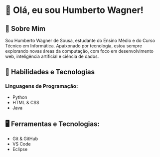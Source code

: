 # 👋 Olá, eu sou Humberto Wagner!
## 📌 Sobre Mim
Sou Humberto Wagner de Sousa, estudante do Ensino Médio e do Curso Técnico em Informática. Apaixonado por tecnologia, estou sempre explorando novas áreas da computação, com foco em desenvolvimento web, inteligência artificial e ciência de dados.

## 🚀 Habilidades e Tecnologias
### Linguagens de Programação:
- Python
- HTML & CSS
- Java

## 🖥️ Ferramentas e Tecnologias:
- Git & GitHub
- VS Code
- Eclipse
